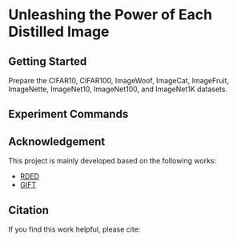 # Unleashing the Power of Each Distilled Image

## Getting Started
Prepare the CIFAR10, CIFAR100, ImageWoof, ImageCat, ImageFruit, ImageNette, ImageNet10, ImageNet100, and ImageNet1K datasets.

## Experiment Commands

## Acknowledgement
This project is mainly developed based on the following works:
- [RDED](https://github.com/LINs-lab/RDED)
- [GIFT](https://github.com/LINs-lab/GIFT)

## Citation
If you find this work helpful, please cite:

